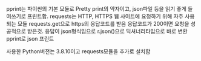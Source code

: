 pprint는 파이썬의 기본 모듈로 Pretty print의 약자이고, 
json파일 등을 읽기 좋게 들여쓰기로 프린트함.
requests는 HTTP, HTTPS 웹 사이트에 요청하기 위해 자주 사용되는 모듈
requests.get으로 https의 응답코드를 받음
응답코드가 200이면 요청을 성공적으로 받은것.
응답이 json형식임으로 r.json()으로 딕셔너리타입으로 바로 변환
pprint로 json 프린트

사용한 Python버전는 3.8.10이고 requests모듈을 추가로 설치함
